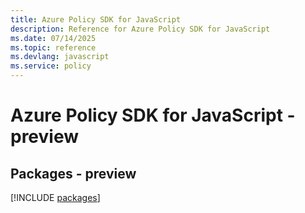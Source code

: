 ```yaml
---
title: Azure Policy SDK for JavaScript
description: Reference for Azure Policy SDK for JavaScript
ms.date: 07/14/2025
ms.topic: reference
ms.devlang: javascript
ms.service: policy
---
```

# Azure Policy SDK for JavaScript - preview
## Packages - preview
[!INCLUDE [packages](policy-index.md)]